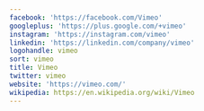 ```yaml
---
facebook: 'https://facebook.com/Vimeo'
googleplus: 'https://plus.google.com/+vimeo'
instagram: 'https://instagram.com/vimeo'
linkedin: 'https://linkedin.com/company/vimeo'
logohandle: vimeo
sort: vimeo
title: Vimeo
twitter: vimeo
website: 'https://vimeo.com/'
wikipedia: https://en.wikipedia.org/wiki/Vimeo
---
```


